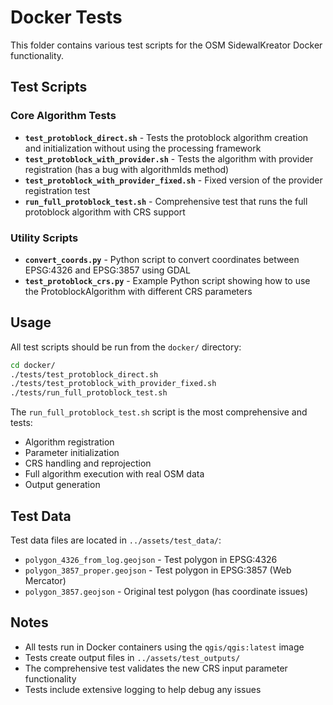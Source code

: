 # Docker Tests

This folder contains various test scripts for the OSM SidewalKreator Docker functionality.

## Test Scripts

### Core Algorithm Tests

- **`test_protoblock_direct.sh`** - Tests the protoblock algorithm creation and initialization without using the processing framework
- **`test_protoblock_with_provider.sh`** - Tests the algorithm with provider registration (has a bug with algorithmIds method)
- **`test_protoblock_with_provider_fixed.sh`** - Fixed version of the provider registration test
- **`run_full_protoblock_test.sh`** - Comprehensive test that runs the full protoblock algorithm with CRS support

### Utility Scripts

- **`convert_coords.py`** - Python script to convert coordinates between EPSG:4326 and EPSG:3857 using GDAL
- **`test_protoblock_crs.py`** - Example Python script showing how to use the ProtoblockAlgorithm with different CRS parameters

## Usage

All test scripts should be run from the `docker/` directory:

```bash
cd docker/
./tests/test_protoblock_direct.sh
./tests/test_protoblock_with_provider_fixed.sh
./tests/run_full_protoblock_test.sh
```

The `run_full_protoblock_test.sh` script is the most comprehensive and tests:
- Algorithm registration
- Parameter initialization  
- CRS handling and reprojection
- Full algorithm execution with real OSM data
- Output generation

## Test Data

Test data files are located in `../assets/test_data/`:
- `polygon_4326_from_log.geojson` - Test polygon in EPSG:4326
- `polygon_3857_proper.geojson` - Test polygon in EPSG:3857 (Web Mercator)
- `polygon_3857.geojson` - Original test polygon (has coordinate issues)

## Notes

- All tests run in Docker containers using the `qgis/qgis:latest` image
- Tests create output files in `../assets/test_outputs/`
- The comprehensive test validates the new CRS input parameter functionality
- Tests include extensive logging to help debug any issues
